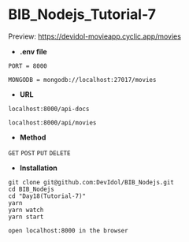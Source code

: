 # BIB_Nodejs_Tutorial-7

Preview: https://devidol-movieapp.cyclic.app/movies

- **.env file**
```
PORT = 8000

MONGODB = mongodb://localhost:27017/movies
```

- **URL**
```
localhost:8000/api-docs

localhost:8000/api/movies
```

- **Method**

`GET`
`POST`
`PUT`
`DELETE`



- **Installation**
```
git clone git@github.com:DevIdol/BIB_Nodejs.git
cd BIB_Nodejs
cd "Day18(Tutorial-7)"
yarn
yarn watch
yarn start

open localhost:8000 in the browser